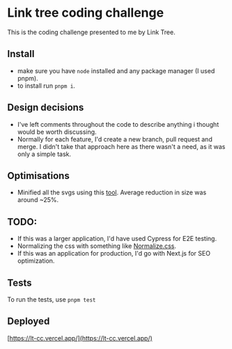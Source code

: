 # Link tree coding challenge

This is the coding challenge presented to me by Link Tree.

## Install

- make sure you have `node` installed and any package manager (I used pnpm).
- to install run `pnpm i`.

## Design decisions

- I've left comments throughout the code to describe anything i thought would be worth discussing.
- Normally for each feature, I'd create a new branch, pull request and merge. I didn't take that approach here as there wasn't a need, as it was only a simple task.

## Optimisations

- Minified all the svgs using this [tool](https://jakearchibald.github.io/svgomg/). Average reduction in size was around ~25%.

## TODO:

- If this was a larger application, I'd have used Cypress for E2E testing.
- Normalizing the css with something like [Normalize.css](https://necolas.github.io/normalize.css/).
- If this was an application for production, I'd go with Next.js for SEO optimization.

## Tests

To run the tests, use `pnpm test`

## Deployed

[https://lt-cc.vercel.app/](https://lt-cc.vercel.app/)
